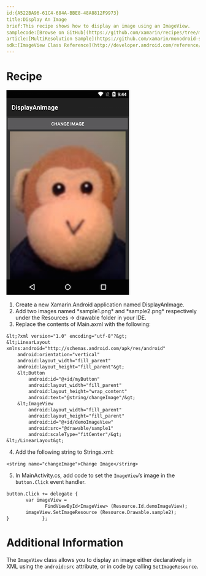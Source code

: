```yaml
---
id:{A522BA96-61C4-684A-BBE8-48A8812F9973}  
title:Display An Image
brief:This recipe shows how to display an image using an ImageView.  
samplecode:[Browse on GitHub](https://github.com/xamarin/recipes/tree/master/android/controls/imageview/display_an_image)  
article:[MultiResolution Sample](https://github.com/xamarin/monodroid-samples/tree/master/MultiResolution)  
sdk:[ImageView Class Reference](http://developer.android.com/reference/android/widget/ImageView.html)  
---
```


<a name="Recipe" class="injected"></a>


# Recipe

 [ ![](Images/DisplayImage.png)](Images/DisplayImage.png)

<ol>
  <li>Create a new Xamarin.Android application named DisplayAnImage.</li>
  <li>Add two images named *sample1.png* and *sample2.png* respectively under the Resources -&gt; drawable folder in your IDE.</li>
  <li>Replace the contents of Main.axml with the following:</li>
</ol>

```
&lt;?xml version="1.0" encoding="utf-8"?&gt;
&lt;LinearLayout xmlns:android="http://schemas.android.com/apk/res/android"
    android:orientation="vertical"
    android:layout_width="fill_parent"
    android:layout_height="fill_parent"&gt;
    &lt;Button
        android:id="@+id/myButton"
        android:layout_width="fill_parent"
        android:layout_height="wrap_content"
        android:text="@string/changeImage"/&gt;  
    &lt;ImageView
        android:layout_width="fill_parent"
        android:layout_height="fill_parent"
        android:id="@+id/demoImageView"
        android:src="@drawable/sample1"
        android:scaleType="fitCenter"/&gt;
&lt;/LinearLayout&gt;
```

<ol start="4">
  <li>Add the following string to Strings.xml:</li>
</ol>


```
<string name="changeImage">Change Image</string>
```

<ol start="5">
  <li>In MainActivity.cs, add code to set the <code>ImageView</code>’s image in the <code>button.Click</code> event handler.</li>
</ol>


```
button.Click += delegate {
       var imageView =
              FindViewById<ImageView> (Resource.Id.demoImageView);
       imageView.SetImageResource (Resource.Drawable.sample2);
}            };
```

 <a name="Additional_Information" class="injected"></a>


# Additional Information

The `ImageView` class allows you to display an image either declaratively in
XML using the `android:src` attribute, or in code by calling `SetImageResource`.